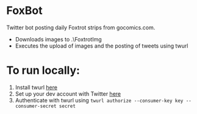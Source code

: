 # FoxBot
Twitter bot posting daily Foxtrot strips from gocomics.com.

- Downloads images to .\FoxtrotImg
- Executes the upload of images and the posting of tweets using twurl

# To run locally:
1. Install twurl [here](https://github.com/twitter/twurl)
2. Set up your dev account with Twitter [here](https://developer.twitter.com/)
3. Authenticate with twurl using
 `twurl authorize --consumer-key key --consumer-secret secret`